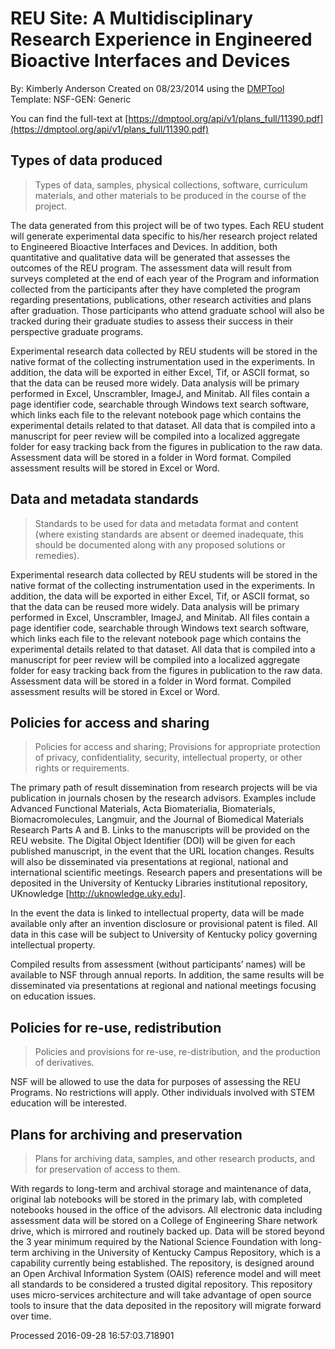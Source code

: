 # REU Site:  A Multidisciplinary Research Experience in Engineered Bioactive Interfaces and Devices

By: Kimberly Anderson
Created on 08/23/2014 using the [DMPTool](https://dmp.cdlib.org/) Template: NSF-GEN: Generic

You can find the full-text at [https://dmptool.org/api/v1/plans_full/11390.pdf](https://dmptool.org/api/v1/plans_full/11390.pdf) 

## Types of data produced

> Types of data, samples, physical collections, software, curriculum materials, and other materials to be produced in the course of the project.

The data generated from this project will be of two types. Each REU student will generate experimental data specific to his/her research project related to Engineered Bioactive Interfaces and Devices. In addition, both quantitative and qualitative data will be generated that assesses the outcomes of the REU program. The assessment data will result from surveys completed at the end of each year of the Program and information collected from the participants after they have completed the program regarding presentations, publications, other research activities and plans after graduation. Those participants who attend graduate school will also be tracked during their graduate studies to assess their success in their perspective graduate programs.

Experimental research data collected by REU students will be stored in the native format of the collecting instrumentation used in the experiments. In addition, the data will be exported in either Excel, Tif, or ASCII format, so that the data can be reused more widely. Data analysis will be primary performed in Excel, Unscrambler, ImageJ, and Minitab. All files contain a page identifier code, searchable through Windows text search software, which links each file to the relevant notebook page which contains the experimental details related to that dataset. All data that is compiled into a manuscript for peer review will be compiled into a localized aggregate folder for easy tracking back from the figures in publication to the raw data. Assessment data will be stored in a folder in Word format. Compiled assessment results will be stored in Excel or Word.






## Data and metadata standards 

> Standards to be used for data and metadata format and content (where existing standards are absent or deemed inadequate, this should be documented along with any proposed solutions or remedies).

Experimental research data collected by REU students will be stored in the native format of the collecting instrumentation used in the experiments. In addition, the data will be exported in either Excel, Tif, or ASCII format, so that the data can be reused more widely. Data analysis will be primary performed in Excel, Unscrambler, ImageJ, and Minitab. All files contain a page identifier code, searchable through Windows text search software, which links each file to the relevant notebook page which contains the experimental details related to that dataset. All data that is compiled into a manuscript for peer review will be compiled into a localized aggregate folder for easy tracking back from the figures in publication to the raw data. Assessment data will be stored in a folder in Word format. Compiled assessment results will be stored in Excel or Word.


## Policies for access and sharing

> Policies for access and sharing; Provisions for appropriate protection of privacy, confidentiality, security, intellectual property, or other rights or requirements.

The primary path of result dissemination from research projects will be via publication in journals chosen by the research advisors. Examples include Advanced Functional Materials, Acta Biomaterialia, Biomaterials, Biomacromolecules, Langmuir, and the Journal of Biomedical Materials Research Parts A and B. Links to the manuscripts will be provided on the REU website. The Digital Object Identifier (DOI) will be given for each published manuscript, in the event that the URL location changes. Results will also be disseminated via presentations at regional, national and international scientific meetings. Research papers and presentations will be deposited in the University of Kentucky Libraries institutional repository, UKnowledge [http://uknowledge.uky.edu].

In the event the data is linked to intellectual property, data will be made available only after an invention disclosure or provisional patent is filed. All data in this case will be subject to University of Kentucky policy governing intellectual property.

Compiled results from assessment (without participants&rsquo; names) will be available to NSF through annual reports. In addition, the same results will be disseminated via presentations at regional and national meetings focusing on education issues.


## Policies for re-use, redistribution

> Policies and provisions for re-use, re-distribution, and the production of derivatives.

NSF will be allowed to use the data for purposes of assessing the REU Programs. No restrictions will apply. Other individuals involved with STEM education will be interested.


## Plans for archiving and preservation

> Plans for archiving data, samples, and other research products, and for preservation of access to them.

With regards to long-term and archival storage and maintenance of data, original lab notebooks will be stored in the primary lab, with completed notebooks housed in the office of the advisors. All electronic data including assessment data will be stored on a College of Engineering Share network drive, which is mirrored and routinely backed up. Data will be stored beyond the 3 year minimum required by the National Science Foundation with long-term archiving in the University of Kentucky Campus Repository, which is a capability currently being established. The repository, is designed around an Open Archival Information System (OAIS) reference model and will meet all standards to be considered a trusted digital repository. This repository uses micro-services architecture and will take advantage of open source tools to insure that the data deposited in the repository will migrate forward over time.


Processed 2016-09-28 16:57:03.718901
